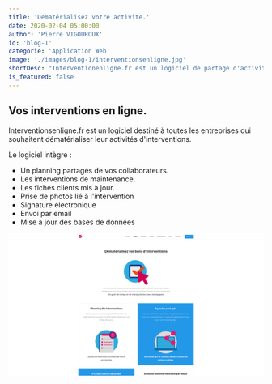 ```yaml
---
title: 'Dematérialisez votre activite.'
date: 2020-02-04 05:00:00
author: 'Pierre VIGOUROUX'
id: 'blog-1'
categorie: 'Application Web'
image: './images/blog-1/interventionsenligne.jpg'
shortDesc: "Interventionenligne.fr est un logiciel de partage d'activité et de planning. Il permet de travailler à distance dans la maintenance technique et la gestion de votre fichier client. "
is_featured: false
---
```


<div class="rn-blog-meta-area section-pb-xl">
    <div class="row">
        <div class="col-1 offset-1">
            <h2>Vos interventions en ligne.</h2>
        </div>
        <div class="col-2 offset-1">
            <div class="rn-blog-content">
                <p>Interventionsenligne.fr est un logiciel destiné à toutes les entreprises qui souhaitent dématérialiser leur activités d'interventions. </p>
                <p>Le logiciel intègre : </p>
                <ul>
                    <li>Un planning partagés de vos collaborateurs.</li>
                    <li>Les interventions de maintenance.</li>
                    <li>Les fiches clients mis à jour.</li>
                    <li>Prise de photos lié à l'intervention</li>
                    <li>Signature électronique</li>
                    <li>Envoi par email</li>
                    <li>Mise à jour des bases de données</li>
                </ul>
            </div>
        </div>
    </div>
</div>

<div class="full-width-box">
    <img src="./images/blog-1/image-interventions.png" alt="interventions en ligne"/>
</div>
